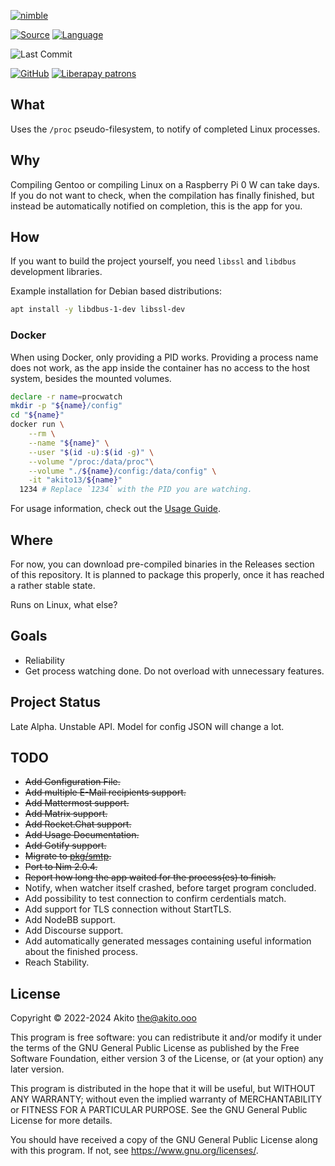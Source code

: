 [![nimble](https://raw.githubusercontent.com/yglukhov/nimble-tag/master/nimble.png)](https://nimble.directory/pkg/procwatch)

[![Source](https://img.shields.io/badge/project-source-2a2f33?style=plastic)](https://github.com/theAkito/procwatch)
[![Language](https://img.shields.io/badge/language-Nim-orange.svg?style=plastic)](https://nim-lang.org/)

![Last Commit](https://img.shields.io/github/last-commit/theAkito/procwatch?style=plastic)

[![GitHub](https://img.shields.io/badge/license-GPL--3.0-informational?style=plastic)](https://www.gnu.org/licenses/gpl-3.0.txt)
[![Liberapay patrons](https://img.shields.io/liberapay/patrons/Akito?style=plastic)](https://liberapay.com/Akito/)

## What
Uses the `/proc` pseudo-filesystem, to notify of completed Linux processes.

## Why
Compiling Gentoo or compiling Linux on a Raspberry Pi 0 W can take days.
If you do not want to check, when the compilation has finally finished, but instead be automatically notified on completion, this is the app for you.

## How
If you want to build the project yourself, you need `libssl` and `libdbus` development libraries.

Example installation for Debian based distributions:
```bash
apt install -y libdbus-1-dev libssl-dev
```

### Docker
When using Docker, only providing a PID works.
Providing a process name does not work, as the app inside the container has no access to the host system, besides the mounted volumes.

```bash
declare -r name=procwatch
mkdir -p "${name}/config"
cd "${name}"
docker run \
    --rm \
    --name "${name}" \
    --user "$(id -u):$(id -g)" \
    --volume "/proc:/data/proc"\
    --volume "./${name}/config:/data/config" \
    -it "akito13/${name}"
  1234 # Replace `1234` with the PID you are watching.
```

For usage information, check out the [Usage Guide](https://github.com/theAkito/procwatch/wiki/Usage-Guide).

## Where
For now, you can download pre-compiled binaries in the Releases section of this repository.
It is planned to package this properly, once it has reached a rather stable state.

Runs on Linux, what else?

## Goals
* Reliability
* Get process watching done. Do not overload with unnecessary features.

## Project Status
Late Alpha. Unstable API. Model for config JSON will change a lot.

## TODO
* ~~Add Configuration File.~~
* ~~Add multiple E-Mail recipients support.~~
* ~~Add Mattermost support.~~
* ~~Add Matrix support.~~
* ~~Add Rocket.Chat support.~~
* ~~Add Usage Documentation.~~
* ~~Add Gotify support.~~
* ~~Migrate to [pkg/smtp](https://github.com/nim-lang/smtp).~~
* ~~Port to Nim 2.0.4.~~
* ~~Report how long the app waited for the process(es) to finish.~~
* Notify, when watcher itself crashed, before target program concluded.
* Add possibility to test connection to confirm cerdentials match.
* Add support for TLS connection without StartTLS.
* Add NodeBB support.
* Add Discourse support.
* Add automatically generated messages containing useful information about the finished process.
* Reach Stability.

## License
Copyright © 2022-2024 Akito <the@akito.ooo>

This program is free software: you can redistribute it and/or modify
it under the terms of the GNU General Public License as published by
the Free Software Foundation, either version 3 of the License, or
(at your option) any later version.

This program is distributed in the hope that it will be useful,
but WITHOUT ANY WARRANTY; without even the implied warranty of
MERCHANTABILITY or FITNESS FOR A PARTICULAR PURPOSE.  See the
GNU General Public License for more details.

You should have received a copy of the GNU General Public License
along with this program.  If not, see <https://www.gnu.org/licenses/>.